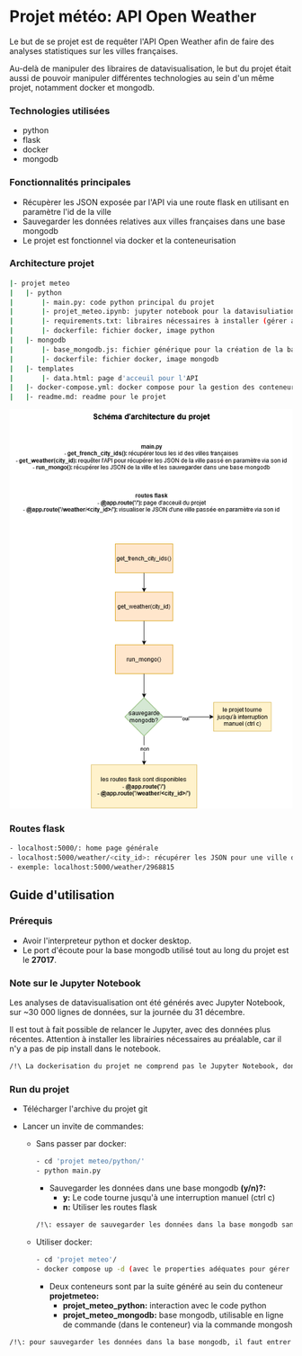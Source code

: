 # Projet météo: API Open Weather

Le but de se projet est de requêter l'API Open Weather afin de faire des analyses statistiques sur les villes françaises. 

Au-delà de manipuler des libraires de datavisualisation, le but du projet était aussi de pouvoir manipuler différentes technologies au sein d'un même projet, notamment docker et mongodb.

### Technologies utilisées
- python
- flask
- docker
- mongodb

### Fonctionnalités principales
- Récupèrer les JSON exposée par l'API via une route flask en utilisant en paramètre l'id de la ville
- Sauvegarder les données relatives aux villes françaises dans une base mongodb
- Le projet est fonctionnel via docker et la conteneurisation

### Architecture projet
``` bash
|- projet meteo
|   |- python
|       |- main.py: code python principal du projet
|       |- projet_meteo.ipynb: jupyter notebook pour la datavisuliation
|       |- requirements.txt: libraires nécessaires à installer (gérer automatiquement via docker)
|       |- dockerfile: fichier docker, image python
|   |- mongodb
|       |- base_mongodb.js: fichier générique pour la création de la base + collection mongodb
|       |- dockerfile: fichier docker, image mongodb
|   |- templates
|       |- data.html: page d'acceuil pour l'API
|   |- docker-compose.yml: docker compose pour la gestion des conteneurs
|   |- readme.md: readme pour le projet
```

![Schéma d'architecture du projet](https://github.com/soupji/projet_meteo/blob/master/schema_architecture.png?raw=true)

### Routes flask
``` bash
- localhost:5000/: home page générale
- localhost:5000/weather/<city_id>: récupérer les JSON pour une ville donnée (id de la ville)
- exemple: localhost:5000/weather/2968815
```

## Guide d'utilisation

### Prérequis
- Avoir l'interpreteur python et docker desktop.
- Le port d'écoute pour la base mongodb utilisé tout au long du projet est le **27017**.

### Note sur le Jupyter Notebook
Les analyses de datavisualisation ont été générés avec Jupyter Notebook, sur ~30 000 lignes de données, sur la journée du 31 décembre.  
  
Il est tout à fait possible de relancer le Jupyter, avec des données plus récentes. Attention à installer les librairies nécessaires au préalable, car il n'y a pas de pip install dans le notebook.
``` bash
/!\ La dockerisation du projet ne comprend pas le Jupyter Notebook, donc la connexion à la base mongodb se fait en local.
```

### Run du projet
- Télécharger l'archive du projet git
- Lancer un invite de commandes:

    - Sans passer par docker:
        ``` bash
        - cd 'projet meteo/python/'
        - python main.py
        ```
        - Sauvegarder les données dans une base mongodb **(y/n)?:**
            - **y:** Le code tourne jusqu'à une interruption manuel (ctrl c)
            - **n:** Utiliser les routes flask
        ``` bash
        /!\: essayer de sauvegarder les données dans la base mongodb sans passer par docker génerera une erreur, car les identifiants de connexion sont parametrés pour le docker compose.
        ```

    - Utiliser docker:
        ``` bash
        - cd 'projet meteo'/
        - docker compose up -d (avec le properties adéquates pour gérer le input dans la console)
        ```
        - Deux conteneurs sont par la suite généré au sein du conteneur **projetmeteo:**
            - **projet_meteo_python:** interaction avec le code python
            - **projet_meteo_mongodb:** base mongodb, utilisable en ligne de commande (dans le conteneur) via la commande mongosh
``` bash
/!\: pour sauvegarder les données dans la base mongodb, il faut entrer 'y' dans le conteneur python, puis basculer sur le conteneur mongodb pour voir les lignes nouvellement ajoutées.
```
